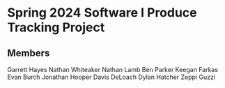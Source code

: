 # Spring 2024 Software I Produce Tracking Project

## Members
Garrett Hayes
Nathan Whiteaker
Nathan Lamb
Ben Parker
Keegan Farkas
Evan Burch
Jonathan Hooper
Davis DeLoach
Dylan Hatcher
Zeppi Guzzi

